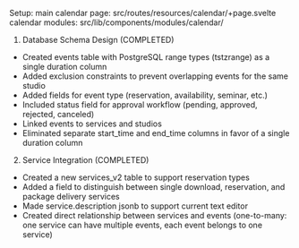 Setup:
main calendar page: src/routes/resources/calendar/+page.svelte
calendar modules: src/lib/components/modules/calendar/

1. Database Schema Design (COMPLETED)

- Created events table with PostgreSQL range types (tstzrange) as a single duration column
- Added exclusion constraints to prevent overlapping events for the same studio
- Added fields for event type (reservation, availability, seminar, etc.)
- Included status field for approval workflow (pending, approved, rejected, canceled)
- Linked events to services and studios
- Eliminated separate start_time and end_time columns in favor of a single duration column

2. Service Integration (COMPLETED)

- Created a new services_v2 table to support reservation types
- Added a field to distinguish between single download, reservation, and package delivery services
- Made service.description jsonb to support current text editor
- Created direct relationship between services and events (one-to-many: one service can have multiple events, each event belongs to one service)

<!-- 3. Calendar Implementation

- Keep the existing EventCalendar component for detailed views
- Implement a simpler availability calendar using shadcn-svelte components for
  studio owners
- Create both studio-specific and unified public calendar views

4. Reservation Workflow

- Implement a request/approval system for reservations
- Allow automatic confirmation for free events
- Enable studio owners to approve/reject reservation requests
- Support user cancellation and modification requests

5. Privacy & Access Control

- Show anonymous "busy" blocks on public calendars
- Display full details only to studio owners
- Implement proper RLS (Row Level Security) policies

Implementation Steps

1. Design and create the necessary database tables with range types
2. Implement backend utilities for event management
3. Create studio availability management interface
4. Build reservation request and approval workflows
5. Develop both studio-specific and public calendar views
6. Implement proper access controls and privacy features

Would you like me to proceed with any specific part of this plan? -->

